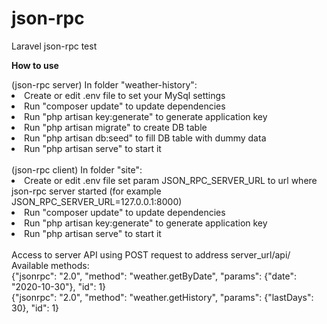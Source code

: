 # json-rpc
Laravel json-rpc test

<p><strong>How to use</strong></p>
(json-rpc server) In folder "weather-history":
<li>Create or edit .env file to set your MySql settings
<li>Run "composer update" to update dependencies
<li>Run "php artisan key:generate" to generate application key
<li>Run "php artisan migrate" to create DB table
<li>Run "php artisan db:seed" to fill DB table with dummy data
<li>Run "php artisan serve" to start it
<br>
<br>
(json-rpc client) In folder "site":
<li>Create or edit .env file set param JSON_RPC_SERVER_URL to url where json-rpc server started (for example JSON_RPC_SERVER_URL=127.0.0.1:8000)
<li>Run "composer update" to update dependencies
<li>Run "php artisan key:generate" to generate application key
<li>Run "php artisan serve" to start it
<br>
<br>
Access to server API using POST request to address server_url/api/
<br>
Available methods:
<br>
{"jsonrpc": "2.0", "method": "weather.getByDate", "params": {"date": "2020-10-30"}, "id": 1}
<br>
{"jsonrpc": "2.0", "method": "weather.getHistory", "params": {"lastDays": 30}, "id": 1}

